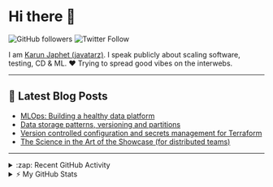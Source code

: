 # Hi there 👋

![GitHub followers](https://img.shields.io/github/followers/javatarz?style=social) ![Twitter Follow](https://img.shields.io/twitter/follow/javatarz?style=social)

I am [Karun Japhet (javatarz)](https://karun.me). I speak publicly about scaling software, testing, CD & ML. ❤️ Trying to spread good vibes on the interwebs.

---

## 📕 Latest Blog Posts

<!-- BLOG-POST-LIST:START -->
- [MLOps: Building a healthy data platform](https://medium.com/inspiredbrilliance/mlops-building-a-healthy-data-platform-d3d6547a601d?source=rss-2c5b1a49efe4------2)
- [Data storage patterns, versioning and partitions](https://medium.com/inspiredbrilliance/data-storage-patterns-versioning-and-partitions-a8ce1fd82765?source=rss-2c5b1a49efe4------2)
- [Version controlled configuration and secrets management for Terraform](https://medium.com/inspiredbrilliance/version-controlled-configuration-and-secrets-management-for-terraform-c22f0b30d063?source=rss-2c5b1a49efe4------2)
- [The Science in the Art of the Showcase (for distributed teams)](https://medium.com/inspiredbrilliance/the-science-in-the-art-of-the-showcase-for-distributed-teams-6497e331cb6c?source=rss-2c5b1a49efe4------2)
<!-- BLOG-POST-LIST:END -->

---

<details>
  <summary>:zap: Recent GitHub Activity</summary>
  
<!--START_SECTION:activity-->
<!--END_SECTION:activity-->

</details>

<details>
    <summary>⚡ My GitHub Stats</summary>

    [![Karun's GitHub stats](https://github-readme-stats.vercel.app/api?username=javatarz&theme=dracula&show_icons=true&count_private=true)](https://github.com/anuraghazra/github-readme-stats)

    [![Top Langs](https://github-readme-stats.vercel.app/api/top-langs/?username=javatarz&theme=dracula&hide=html,css&show_owner=true)](https://github.com/anuraghazra/github-readme-stats)
</details>